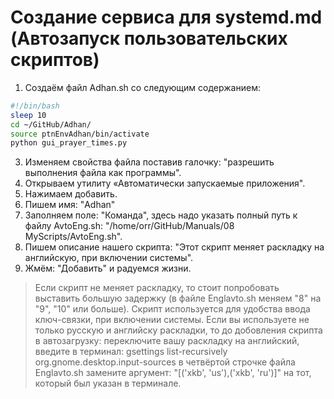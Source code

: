 # Создание сервиса для systemd.md (Автозапуск пользовательских скриптов)

 1. Создаём файл Adhan.sh со следующим содержанием:

```bash
#!/bin/bash
sleep 10
cd ~/GitHub/Adhan/
source ptnEnvAdhan/bin/activate
python gui_prayer_times.py
```

 3. Изменяем свойства файла поставив галочку: "разрешить выполнения файла как программы".
 4. Открываем утилиту «Автоматически запускаемые приложения".
 5. Нажимаем добавить.
 6. Пишем имя: "Adhan"
 7. Заполняем поле: "Команда", здесь надо указать полный путь к файлу AvtoEng.sh: "/home/orr/GitHub/Manuals/08 MyScripts/AvtoEng.sh".
 8. Пишем описание нашего скрипта: "Этот скрипт меняет раскладку на английскую, при включении системы".
 9. Жмём: "Добавить" и радуемся жизни.

> Если скрипт не меняет раскладку, то стоит попробовать выставить большую
> задержку (в файле Englavto.sh меняем "8" на "9", "10" или больше).
> Скрипт используется для удобства ввода ключ-связки, при включении системы.
> Если вы используете не только русскую и английску раскладки,
> то  до добовления скрипта в автозагрузку: переключите вашу
> раскладку на английский, введите в терминал:
> gsettings list-recursively org.gnome.desktop.input-sources
> в четвёртой строчке файла Englavto.sh замените аргумент:
> "[('xkb', 'us'),('xkb', 'ru')]" на тот, который был указан в терминале.
